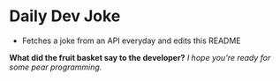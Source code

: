 
# Daily Dev Joke

- Fetches a joke from an API everyday and edits this README

**What did the fruit basket say to the developer?**
*I hope you're ready for some pear programming.*
